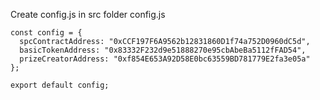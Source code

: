 Create config.js in src folder
config.js
```
const config = {
  spcContractAddress: "0xCCF197F6A9562b12831860D1f74a752D0960dC5d",
  basicTokenAddress: "0x83332F232d9e51888270e95cbAbeBa5112fFAD54",
  prizeCreatorAddress: "0xf854E653A92D58E0bc63559BD781779E2fa3e05a"
};

export default config;
```